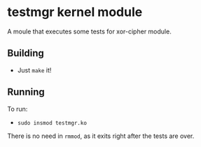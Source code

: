 # testmgr kernel module

A moule that executes some tests for xor-cipher module.

## Building

* Just `make` it!

## Running

To run:

* `sudo insmod testmgr.ko`

There is no need in `rmmod`, as it exits right after the tests are over.